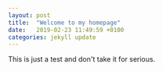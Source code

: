 ```yaml
---
layout: post
title:  "Welcome to my homepage"
date:   2019-02-23 11:49:59 +0100
categories: jekyll update
---
```

This is just a test and don't take it for serious.
